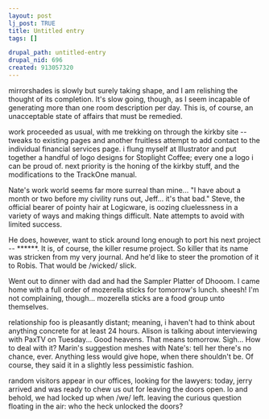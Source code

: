 ```yaml
--- 
layout: post
lj_post: TRUE
title: Untitled entry
tags: []

drupal_path: untitled-entry
drupal_nid: 696
created: 913057320
---
```

mirrorshades is slowly but surely taking shape, and I am relishing the thought of its completion. It's slow going, though, as I seem incapable of generating more than one room description per day. This is, of course, an unacceptable state of affairs that must be remedied.

work proceeded as usual, with me trekking on through the kirkby site -- tweaks to existing pages and another fruitless attempt to add contact to the individual financial services page. i flung myself at Illustrator and put together a handful of logo designs for Stoplight Coffee; every one a logo i can be proud of. next priority is the honing of the kirkby stuff, and the modifications to the TrackOne manual.

Nate's work world seems far more surreal than mine... "I have about a month or two before my civility runs out, Jeff... it's that bad." Steve, the official bearer of pointy hair at Logicware, is oozing cluelessness in a variety of ways and making things difficult. Nate attempts to avoid with limited success.

He does, however, want to stick around long enough to port his next project -- ******.  It is, of course, the killer resume project. So killer that its name was stricken from my very journal. And he'd like to steer the promotion of it to Robis. That would be /wicked/ slick.

Went out to dinner with dad and had the Sampler Platter of Dhooom. I came home with a full order of mozerella sticks for tomorrow's lunch. sheesh! I'm not complaining, though... mozerella sticks are a food group unto themselves.

relationship foo is pleasantly distant; meaning, i haven't had to think about anything concrete for at least 24 hours. Alison is talking about interviewing with PaxTV on Tuesday... Good heavens. That means tomorrow. Sigh... How to deal with it? Marin's suggestion meshes with Nate's: tell her there's no chance, ever. Anything less would give hope, when there shouldn't be. Of course, they said it in a slightly less pessimistic fashion.

random visitors appear in our offices, looking for the lawyers: today, jerry arrived and was ready to chew us out for leaving the doors open. lo and behold, we had locked up when /we/ left. leaving the curious question floating in the air: who the heck unlocked the doors?

